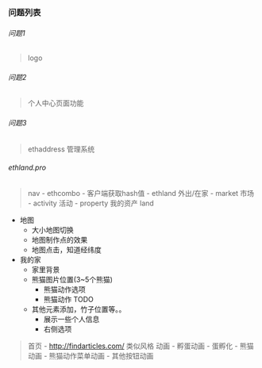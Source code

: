 ### 问题列表
###### 问题1
> logo 
###### 问题2
> 个人中心页面功能
###### 问题3
> ethaddress 管理系统
###### ethland.pro
> nav
	- ethcombo
		- 客户端获取hash值
	- ethland 外出/在家
	- market 市场
	- activity 活动
	- property 我的资产
> land
 - 地图
 	- 大小地图切换
 	- 地图制作点的效果
 	- 地图点击，知道经纬度
 - 我的家
 	- 家里背景
 	- 熊猫图片位置(3~5个熊猫)
 		- 熊猫动作选项
 		- 熊猫动作 TODO
 	- 其他元素添加，竹子位置等。。
 		- 展示一些个人信息
 		- 右侧选项
> 首页
	- http://findarticles.com/ 类似风格
> 动画
	- 孵蛋动画
		- 蛋孵化
	- 熊猫动画
	- 熊猫动作菜单动画
	- 其他按钮动画